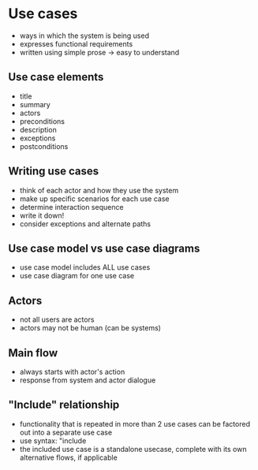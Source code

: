 # Use cases
  - ways in which the system is being used
  - expresses functional requirements
  - written using simple prose -> easy to understand

## Use case elements
  - title
  - summary
  - actors
  - preconditions
  - description
  - exceptions
  - postconditions

## Writing use cases
  - think of each actor and how they use the system
  - make up specific scenarios for each use case
  - determine interaction sequence
  - write it down!
  - consider exceptions and alternate paths

## Use case model vs use case diagrams
  - use case model includes ALL use cases
  - use case diagram for one use case

## Actors
  - not all users are actors
  - actors may not be human (can be systems)
  
## Main flow
  - always starts with actor's action
  - response from system and actor dialogue

## "Include" relationship
  - functionality that is repeated in more than 2 use cases can be factored out into a separate use case
  - use syntax: "include <use case name>
  - the included use case is a standalone usecase, complete with its own alternative flows, if applicable
